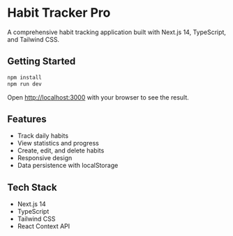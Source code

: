 # Habit Tracker Pro

A comprehensive habit tracking application built with Next.js 14, TypeScript, and Tailwind CSS.

## Getting Started

```bash
npm install
npm run dev
```

Open [http://localhost:3000](http://localhost:3000) with your browser to see the result.

## Features

- Track daily habits
- View statistics and progress
- Create, edit, and delete habits
- Responsive design
- Data persistence with localStorage

## Tech Stack

- Next.js 14
- TypeScript
- Tailwind CSS
- React Context API